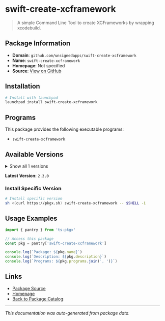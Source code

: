 # swift-create-xcframework

> A simple Command Line Tool to create XCFrameworks by wrapping xcodebuild.

## Package Information

- **Domain**: `github.com/unsignedapps/swift-create-xcframework`
- **Name**: `swift-create-xcframework`
- **Homepage**: Not specified
- **Source**: [View on GitHub](https://github.com/pkgxdev/pantry/tree/main/projects/github.com/unsignedapps/swift-create-xcframework/package.yml)

## Installation

```bash
# Install with launchpad
launchpad install swift-create-xcframework
```

## Programs

This package provides the following executable programs:

- `swift-create-xcframework`

## Available Versions

<details>
<summary>Show all 1 versions</summary>

- `2.3.0`

</details>

**Latest Version**: `2.3.0`

### Install Specific Version

```bash
# Install specific version
sh <(curl https://pkgx.sh) swift-create-xcframework -- $SHELL -i
```

## Usage Examples

```typescript
import { pantry } from 'ts-pkgx'

// Access this package
const pkg = pantry['swift-create-xcframework']

console.log(`Package: ${pkg.name}`)
console.log(`Description: ${pkg.description}`)
console.log(`Programs: ${pkg.programs.join(', ')}`)
```

## Links

- [Package Source](https://github.com/pkgxdev/pantry/tree/main/projects/github.com/unsignedapps/swift-create-xcframework/package.yml)
- [Homepage](#)
- [Back to Package Catalog](../../../package-catalog.md)

---

*This documentation was auto-generated from package data.*
